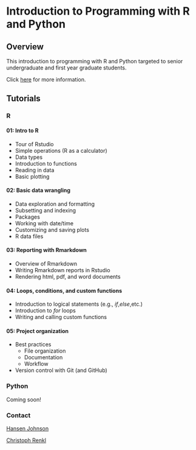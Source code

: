 # Introduction to Programming with R and Python

## Overview

This introduction to programming with R and Python targeted to senior undergraduate and first year graduate students.

Click [here](https://christophrenkl.github.io/programming_tutorials) for more information.

## Tutorials

### R

#### 01: Intro to R

* Tour of Rstudio  
* Simple operations (R as a calculator)  
* Data types  
* Introduction to functions  
* Reading in data  
* Basic plotting  

#### 02: Basic data wrangling

* Data exploration and formatting
* Subsetting and indexing
* Packages  
* Working with date/time
* Customizing and saving plots  
* R data files

#### 03: Reporting with Rmarkdown

* Overview of Rmarkdown  
* Writing Rmarkdown reports in Rstudio  
* Rendering html, pdf, and word documents  

#### 04: Loops, conditions, and custom functions

* Introduction to logical statements (e.g., _if_,_else_,etc.)
* Introduction to _for_ loops  
* Writing and calling custom functions  

#### 05: Project organization

* Best practices  
  * File organization  
  * Documentation  
  * Workflow  
* Version control with Git (and GitHub)

### Python

Coming soon!

### Contact
[Hansen Johnson](mailto:hansen.johnson@dal.ca)

[Christoph Renkl](mailto:christoph.renkl@dal.ca)
